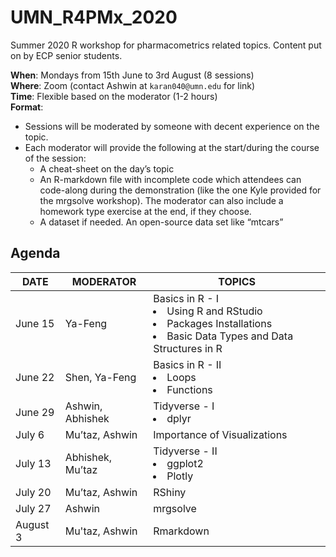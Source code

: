 # UMN_R4PMx_2020
Summer 2020 R workshop for pharmacometrics related topics. Content put on by ECP senior students.

**When**: Mondays from 15th June to 3rd August (8 sessions)<br>
**Where**: Zoom (contact Ashwin at `karan040@umn.edu` for link)<br>
**Time**: Flexible based on the moderator (1-2 hours)<br>
**Format**:
- Sessions will be moderated by someone with decent experience on the topic.
- Each moderator will provide the following at the start/during the course of the session:
	- A cheat-sheet on the day’s topic
	- An R-markdown file with incomplete code which attendees can code-along during the demonstration (like the one Kyle provided for the mrgsolve workshop). The moderator can also include a homework type exercise at the end, if they choose.
	- A dataset if needed. An open-source data set like “mtcars”

## Agenda
|DATE|MODERATOR|TOPICS|
|--|--|--|
|June 15|Ya-Feng|Basics in R - I <li>Using R and RStudio</li> <li>Packages Installations</li>  <li>Basic Data Types and Data Structures in R</li>|
|June 22|Shen, Ya-Feng|Basics in R - II  <li>Loops</li>  <li>Functions</li>|
|June 29|Ashwin, Abhishek|Tidyverse - I  <li>dplyr</li>|
|July 6 |Mu’taz, Ashwin|Importance of Visualizations|
|July 13|Abhishek, Mu’taz|Tidyverse - II <li>ggplot2</li>  <li>Plotly</li>|
|July 20|Mu’taz, Ashwin|RShiny|
|July 27|Ashwin|mrgsolve|
|August 3|Mu'taz, Ashwin|Rmarkdown|

